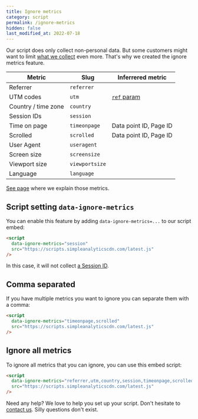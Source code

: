 ```yaml
---
title: Ignore metrics
category: script
permalink: /ignore-metrics
hidden: false
last_modified_at: 2022-07-18
---
```


Our script does only collect non-personal data. But some customers might want to limit [what we collect](/what-we-collect) even more. That's why we created the ignore metrics feature.

| Metric              | Slug           | Inferrered metric      |
| ------------------- | -------------- | ---------------------- |
| Referrer            | `referrer`     |                        |
| UTM codes           | `utm`          | [`ref` param][0]       |
| Country / time zone | `country`      |                        |
| Session IDs         | `session`      |                        |
| Time on page        | `timeonpage`   | Data point ID, Page ID |
| Scrolled            | `scrolled`     | Data point ID, Page ID |
| User Agent          | `useragent`    |                        |
| Screen size         | `screensize`   |                        |
| Viewport size       | `viewportsize` |                        |
| Language            | `language`     |                        |

[0]: /how-to-use-url-parameters#using-a-url-parameter

<style>
  /* Apply styling to first table */
  .content div.table-wrapper {
    overflow: auto;
  }
  .content div.table-wrapper td {
    white-space: nowrap;
  }

  .content table td,
  .content table th {
    font-size: 14px;
  }
</style>

[See page](/metrics) where we explain those metrics.

## Script setting `data-ignore-metrics`

You can enable this feature by adding `data-ignore-metrics=...` to our script embed:

```html
<script
  data-ignore-metrics="session"
  src="https://scripts.simpleanalyticscdn.com/latest.js"
/>
```

In this case, it will not collect [a Session ID](/metrics#ids).

## Comma separated

If you have multiple metrics you want to ignore you can separate them with a comma:

```html
<script
  data-ignore-metrics="timeonpage,scrolled"
  src="https://scripts.simpleanalyticscdn.com/latest.js"
/>
```

## Ignore all metrics

To ignore all metrics that you can ignore, you can use this embed script:

```html
<script
  data-ignore-metrics="referrer,utm,country,session,timeonpage,scrolled,useragent,screensize,viewportsize,language"
  src="https://scripts.simpleanalyticscdn.com/latest.js"
/>
```

Need any help? We love to help you set up your script. Don't hesitate to [contact us](https://simpleanalytics.com/contact). Silly questions don't exist.
